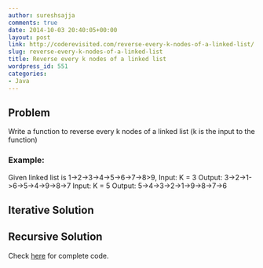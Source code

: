 ```yaml
---
author: sureshsajja
comments: true
date: 2014-10-03 20:40:05+00:00
layout: post
link: http://coderevisited.com/reverse-every-k-nodes-of-a-linked-list/
slug: reverse-every-k-nodes-of-a-linked-list
title: Reverse every k nodes of a linked list
wordpress_id: 551
categories:
- Java
---
```


## Problem


Write a function to reverse every k nodes of a linked list (k is the input to the function)


### Example:


Given linked list is 1->2->3->4->5->6->7->8>9, 
Input: K = 3
Output: 3->2->1->6->5->4->9->8->7
Input: K = 5
Output: 5->4->3->2->1->9->8->7->6



## Iterative Solution


 
 







## Recursive Solution


 
 





Check [here](https://github.com/sureshsajja/CodeRevisited/blob/master/src/com/coderevisited/linkedlists/singly/ReverseKNodesAsGroup.java) for complete code.
